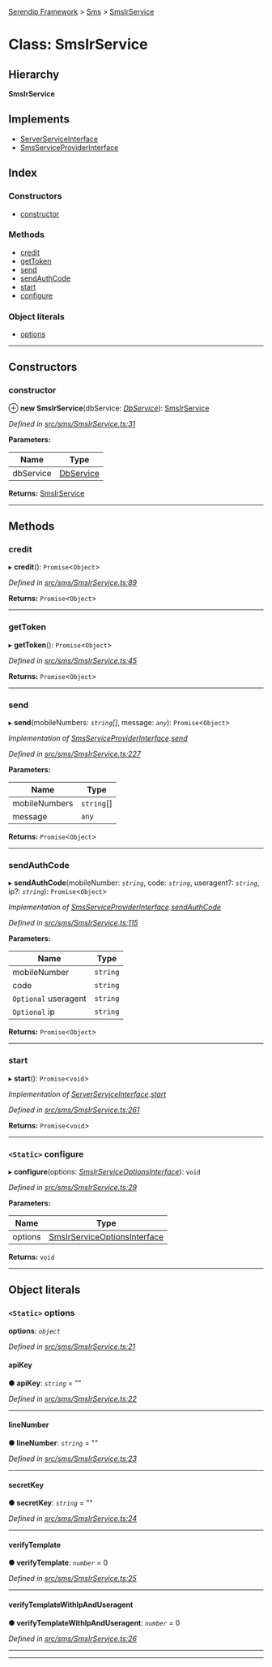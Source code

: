 [Serendip Framework](../README.md) > [Sms](../modules/sms.md) > [SmsIrService](../classes/sms.smsirservice.md)

# Class: SmsIrService

## Hierarchy

**SmsIrService**

## Implements

* [ServerServiceInterface](../interfaces/server.serverserviceinterface-1.md)
* [SmsServiceProviderInterface](../interfaces/sms.smsserviceproviderinterface.md)

## Index

### Constructors

* [constructor](sms.smsirservice.md#constructor)

### Methods

* [credit](sms.smsirservice.md#credit)
* [getToken](sms.smsirservice.md#gettoken)
* [send](sms.smsirservice.md#send)
* [sendAuthCode](sms.smsirservice.md#sendauthcode)
* [start](sms.smsirservice.md#start)
* [configure](sms.smsirservice.md#configure)

### Object literals

* [options](sms.smsirservice.md#options)

---

## Constructors

<a id="constructor"></a>

###  constructor

⊕ **new SmsIrService**(dbService: *[DbService](db.dbservice.md)*): [SmsIrService](sms.smsirservice.md)

*Defined in [src/sms/SmsIrService.ts:31](https://github.com/m-esm/serendip/blob/570071d/src/sms/SmsIrService.ts#L31)*

**Parameters:**

| Name | Type |
| ------ | ------ |
| dbService | [DbService](db.dbservice.md) |

**Returns:** [SmsIrService](sms.smsirservice.md)

___

## Methods

<a id="credit"></a>

###  credit

▸ **credit**(): `Promise`<`Object`>

*Defined in [src/sms/SmsIrService.ts:89](https://github.com/m-esm/serendip/blob/570071d/src/sms/SmsIrService.ts#L89)*

**Returns:** `Promise`<`Object`>

___
<a id="gettoken"></a>

###  getToken

▸ **getToken**(): `Promise`<`Object`>

*Defined in [src/sms/SmsIrService.ts:45](https://github.com/m-esm/serendip/blob/570071d/src/sms/SmsIrService.ts#L45)*

**Returns:** `Promise`<`Object`>

___
<a id="send"></a>

###  send

▸ **send**(mobileNumbers: *`string`[]*, message: *`any`*): `Promise`<`Object`>

*Implementation of [SmsServiceProviderInterface](../interfaces/sms.smsserviceproviderinterface.md).[send](../interfaces/sms.smsserviceproviderinterface.md#send)*

*Defined in [src/sms/SmsIrService.ts:227](https://github.com/m-esm/serendip/blob/570071d/src/sms/SmsIrService.ts#L227)*

**Parameters:**

| Name | Type |
| ------ | ------ |
| mobileNumbers | `string`[] |
| message | `any` |

**Returns:** `Promise`<`Object`>

___
<a id="sendauthcode"></a>

###  sendAuthCode

▸ **sendAuthCode**(mobileNumber: *`string`*, code: *`string`*, useragent?: *`string`*, ip?: *`string`*): `Promise`<`Object`>

*Implementation of [SmsServiceProviderInterface](../interfaces/sms.smsserviceproviderinterface.md).[sendAuthCode](../interfaces/sms.smsserviceproviderinterface.md#sendauthcode)*

*Defined in [src/sms/SmsIrService.ts:115](https://github.com/m-esm/serendip/blob/570071d/src/sms/SmsIrService.ts#L115)*

**Parameters:**

| Name | Type |
| ------ | ------ |
| mobileNumber | `string` |
| code | `string` |
| `Optional` useragent | `string` |
| `Optional` ip | `string` |

**Returns:** `Promise`<`Object`>

___
<a id="start"></a>

###  start

▸ **start**(): `Promise`<`void`>

*Implementation of [ServerServiceInterface](../interfaces/server.serverserviceinterface-1.md).[start](../interfaces/server.serverserviceinterface-1.md#start)*

*Defined in [src/sms/SmsIrService.ts:261](https://github.com/m-esm/serendip/blob/570071d/src/sms/SmsIrService.ts#L261)*

**Returns:** `Promise`<`void`>

___
<a id="configure"></a>

### `<Static>` configure

▸ **configure**(options: *[SmsIrServiceOptionsInterface](../interfaces/sms.smsirserviceoptionsinterface.md)*): `void`

*Defined in [src/sms/SmsIrService.ts:29](https://github.com/m-esm/serendip/blob/570071d/src/sms/SmsIrService.ts#L29)*

**Parameters:**

| Name | Type |
| ------ | ------ |
| options | [SmsIrServiceOptionsInterface](../interfaces/sms.smsirserviceoptionsinterface.md) |

**Returns:** `void`

___

## Object literals

<a id="options"></a>

### `<Static>` options

**options**: *`object`*

*Defined in [src/sms/SmsIrService.ts:21](https://github.com/m-esm/serendip/blob/570071d/src/sms/SmsIrService.ts#L21)*

<a id="options.apikey"></a>

####  apiKey

**● apiKey**: *`string`* = ""

*Defined in [src/sms/SmsIrService.ts:22](https://github.com/m-esm/serendip/blob/570071d/src/sms/SmsIrService.ts#L22)*

___
<a id="options.linenumber"></a>

####  lineNumber

**● lineNumber**: *`string`* = ""

*Defined in [src/sms/SmsIrService.ts:23](https://github.com/m-esm/serendip/blob/570071d/src/sms/SmsIrService.ts#L23)*

___
<a id="options.secretkey"></a>

####  secretKey

**● secretKey**: *`string`* = ""

*Defined in [src/sms/SmsIrService.ts:24](https://github.com/m-esm/serendip/blob/570071d/src/sms/SmsIrService.ts#L24)*

___
<a id="options.verifytemplate"></a>

####  verifyTemplate

**● verifyTemplate**: *`number`* = 0

*Defined in [src/sms/SmsIrService.ts:25](https://github.com/m-esm/serendip/blob/570071d/src/sms/SmsIrService.ts#L25)*

___
<a id="options.verifytemplatewithipanduseragent"></a>

####  verifyTemplateWithIpAndUseragent

**● verifyTemplateWithIpAndUseragent**: *`number`* = 0

*Defined in [src/sms/SmsIrService.ts:26](https://github.com/m-esm/serendip/blob/570071d/src/sms/SmsIrService.ts#L26)*

___

___

